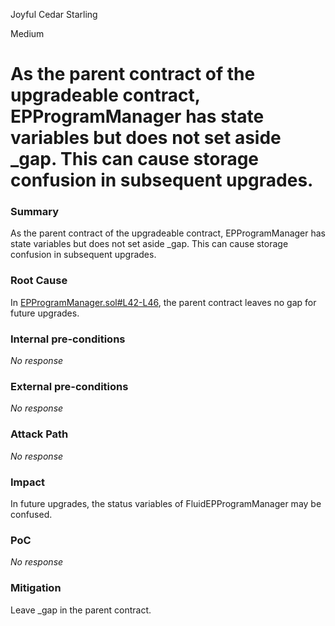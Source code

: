 Joyful Cedar Starling

Medium

# As the parent contract of the upgradeable contract, EPProgramManager has state variables but does not set aside _gap. This can cause storage confusion in subsequent upgrades.

### Summary

As the parent contract of the upgradeable contract, EPProgramManager has state variables but does not set aside _gap. This can cause storage confusion in subsequent upgrades.

### Root Cause

In [EPProgramManager.sol#L42-L46](https://github.com/sherlock-audit/2024-11-superfluid-locking-contract/blob/1fa5f86024be5f269e1a0898b1f939f1d4cce149/fluid/packages/contracts/src/EPProgramManager.sol#L42-L46), the parent contract leaves no gap for future upgrades.

### Internal pre-conditions

_No response_

### External pre-conditions

_No response_

### Attack Path

_No response_

### Impact

In future upgrades, the status variables of FluidEPProgramManager may be confused.

### PoC

_No response_

### Mitigation

Leave _gap in the parent contract.